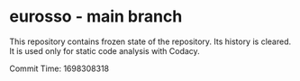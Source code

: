 # eurosso - main branch

This repository contains frozen state of the repository.
Its history is cleared. It is used only for static code
analysis with Codacy.

Commit Time: 1698308318